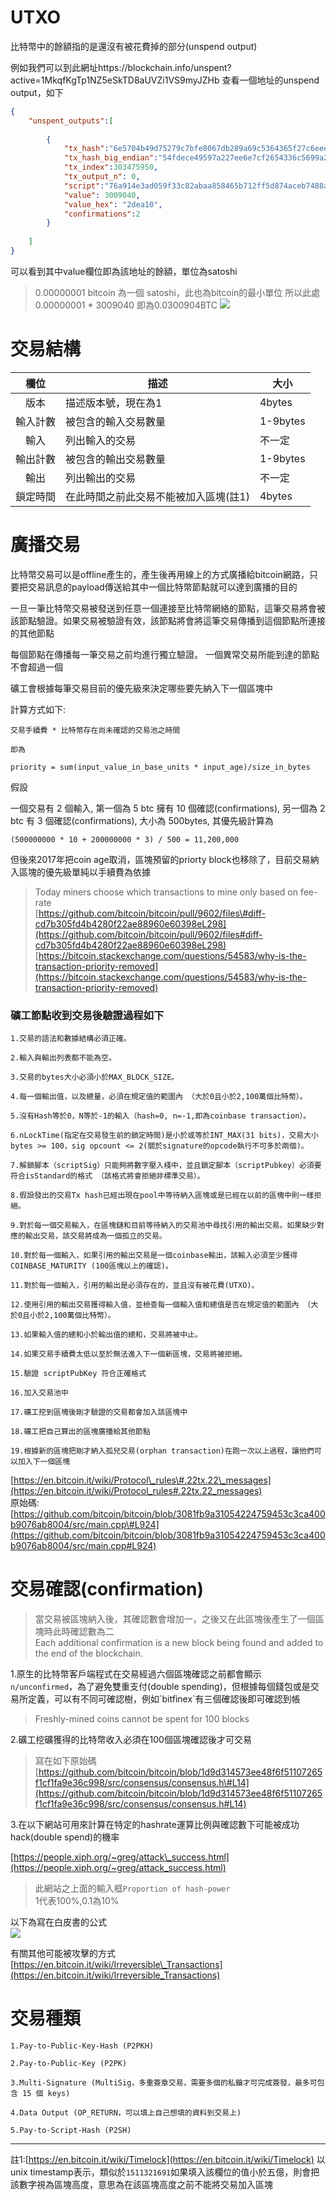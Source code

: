 # UTXO
比特幣中的餘額指的是還沒有被花費掉的部分(unspend output)

例如我們可以到此網址https://blockchain.info/unspent?active=1MkqfKgTp1NZ5eSkTD8aUVZi1VS9myJZHb 查看一個地址的unspend output，如下
```json
{
    "unspent_outputs":[
    
        {
            "tx_hash":"6e5704b49d75279c7bfe8067db289a69c5364365f27c6eee27a29795e4ecfd54",
            "tx_hash_big_endian":"54fdece49597a227ee6e7cf2654336c5699a28db6780fe7b9c27759db404576e",
            "tx_index":303475950,
            "tx_output_n": 0,
            "script":"76a914e3ad059f33c82abaa858465b712ff5d874aceb7488ac",
            "value": 3009040,
            "value_hex": "2dea10",
            "confirmations":2
        }
      
    ]
}
```
可以看到其中value欄位即為該地址的餘額，單位為satoshi

> 0.00000001 bitcoin 為一個 satoshi，此也為bitcoin的最小單位 所以此處 0.00000001 * 3009040 即為0.0300904BTC
![](/assets/交易餘額.png)



# 交易結構
| 欄位 | 描述 | 大小 |
|:----:|------|------|
|  版本    |   描述版本號，現在為1   |   4bytes   |  
|   輸入計數   |   被包含的輸入交易數量   |   1-9bytes   |   
|   輸入   |   列出輸入的交易   |   不一定   | 
|   輸出計數   |  被包含的輸出交易數量    |   1-9bytes    |   
|   輸出   |   列出輸出的交易   |  不一定  |   
|   鎖定時間   |   在此時間之前此交易不能被加入區塊(註1)   |   4bytes   |   

# 廣播交易

比特幣交易可以是offline產生的，產生後再用線上的方式廣播給bitcoin網路，只要把交易訊息的payload傳送給其中一個比特幣節點就可以達到廣播的目的

一旦一筆比特幣交易被發送到任意一個連接至比特幣網絡的節點，這筆交易將會被該節點驗證。如果交易被驗證有效，該節點將會將這筆交易傳播到這個節點所連接的其他節點

每個節點在傳播每一筆交易之前均進行獨立驗證。 一個異常交易所能到達的節點不會超過一個

礦工會根據每筆交易目前的優先級來決定哪些要先納入下一個區塊中

計算方式如下:

```
交易手續費 * 比特幣存在尚未確認的交易池之時間 

即為

priority = sum(input_value_in_base_units * input_age)/size_in_bytes
```

假設

一個交易有 2 個輸入, 第一個為 5 btc 擁有 10 個確認\(confirmations\), 另一個為 2 btc 有 3 個確認\(confirmations\), 大小為 500bytes, 其優先級計算為

```
(500000000 * 10 + 200000000 * 3) / 500 = 11,200,000
```

但後來2017年把coin age取消，區塊預留的priorty block也移除了，目前交易納入區塊的優先級單純以手續費為依據

> Today miners choose which transactions to mine only based on fee-rate  
> [https://github.com/bitcoin/bitcoin/pull/9602/files\#diff-cd7b305fd4b4280f22ae88960e60398eL298](https://github.com/bitcoin/bitcoin/pull/9602/files#diff-cd7b305fd4b4280f22ae88960e60398eL298)  
> [https://bitcoin.stackexchange.com/questions/54583/why-is-the-transaction-priority-removed](https://bitcoin.stackexchange.com/questions/54583/why-is-the-transaction-priority-removed)

### 礦工節點收到交易後驗證過程如下

```
1.交易的語法和數據結構必須正確。 

2.輸入與輸出列表都不能為空。 

3.交易的bytes大小必須小於MAX_BLOCK_SIZE。 

4.每一個輸出值，以及總量，必須在規定值的範圍內 （大於0且小於2,100萬個比特幣）。

5.沒有Hash等於0，N等於-1的輸入（hash=0, n=-1,即為coinbase transaction）。 

6.nLockTime(指定在交易發生前的鎖定時間)是小於或等於INT_MAX(31 bits)，交易大小bytes >= 100，sig opcount <= 2(關於signature的opcode執行不可多於兩個)。 

7.解鎖腳本（scriptSig）只能夠將數字壓入棧中，並且鎖定腳本（scriptPubkey）必須要符合isStandard的格式 （該格式將會拒絕非標準交易）。 

8.假設發出的交易Tx hash已經出現在pool中等待納入區塊或是已經在以前的區塊中則一樣拒絕。

9.對於每一個交易輸入，在區塊鏈和目前等待納入的交易池中尋找引用的輸出交易。如果缺少對應的輸出交易，該交易將成為一個孤立的交易。

10.對於每一個輸入，如果引用的輸出交易是一個coinbase輸出，該輸入必須至少獲得COINBASE_MATURITY (100區塊以上的確認)。 

11.對於每一個輸入，引用的輸出是必須存在的，並且沒有被花費(UTXO)。 

12.使用引用的輸出交易獲得輸入值，並檢查每一個輸入值和總值是否在規定值的範圍內 （大於0且小於2,100萬個比特幣）。 

13.如果輸入值的總和小於輸出值的總和，交易將被中止。 

14.如果交易手續費太低以至於無法進入下一個新區塊，交易將被拒絕。 

15.驗證 scriptPubKey 符合正確格式

16.加入交易池中

17.礦工挖到區塊後剛才驗證的交易都會加入該區塊中

18.礦工把自己算出的區塊廣播給其他節點

19.根據新的區塊把剛才納入孤兒交易(orphan transaction)在跑一次以上過程，讓他們可以加入下一個區塊
```

[https://en.bitcoin.it/wiki/Protocol\_rules\#.22tx.22\_messages](https://en.bitcoin.it/wiki/Protocol_rules#.22tx.22_messages)  
原始碼:[https://github.com/bitcoin/bitcoin/blob/3081fb9a31054224759453c3ca400b9076ab8004/src/main.cpp\#L924](https://github.com/bitcoin/bitcoin/blob/3081fb9a31054224759453c3ca400b9076ab8004/src/main.cpp#L924)

# 交易確認\(confirmation\)

> 當交易被區塊納入後，其確認數會增加一，之後又在此區塊後產生了一個區塊時此時確認數為二  
> Each additional confirmation is a new block being found and added to the end of the blockchain.

1.原生的比特幣客戶端程式在交易經過六個區塊確認之前都會顯示`n/unconfirmed`，為了避免雙重支付\(double spending\)，但根據每個錢包或是交易所定義，可以有不同可確認樹，例如\`bitfinex\`有三個確認後即可確認到帳

> Freshly-mined coins cannot be spent for 100 blocks

2.礦工挖礦獲得的比特幣收入必須在100個區塊確認後才可交易

> 寫在如下原始碼[https://github.com/bitcoin/bitcoin/blob/1d9d314573ee48f6f51107265f1cf1fa9e36c998/src/consensus/consensus.h\#L14](https://github.com/bitcoin/bitcoin/blob/1d9d314573ee48f6f51107265f1cf1fa9e36c998/src/consensus/consensus.h#L14)

3.在以下網站可用來計算在特定的hashrate運算比例與確認數下可能被成功hack\(double spend\)的機率

[https://people.xiph.org/~greg/attack\_success.html](https://people.xiph.org/~greg/attack_success.html)

> 此網站之上面的輸入框`Proportion of hash-power`  
> 1代表100%,0.1為10%

以下為寫在白皮書的公式  
![](/assets/避免雙重支付公式.png)

有關其他可能被攻擊的方式  
[https://en.bitcoin.it/wiki/Irreversible\_Transactions](https://en.bitcoin.it/wiki/Irreversible_Transactions)

# 交易種類

```
1.Pay-to-Public-Key-Hash (P2PKH)

2.Pay-to-Public-Key (P2PK) 

3.Multi-Signature (MultiSig，多重簽章交易，需要多個的私鑰才可完成簽發，最多可包含 15 個 keys)

4.Data Output (OP_RETURN，可以填上自己想填的資料到交易上)

5.Pay-to-Script-Hash (P2SH)
```

---

註1:[https://en.bitcoin.it/wiki/Timelock](https://en.bitcoin.it/wiki/Timelock)
以unix timestamp表示，類似於`1511321691`如果填入該欄位的值小於五億，則會把該數字視為區塊高度，意思為在該區塊高度之前不能將交易加入區塊

